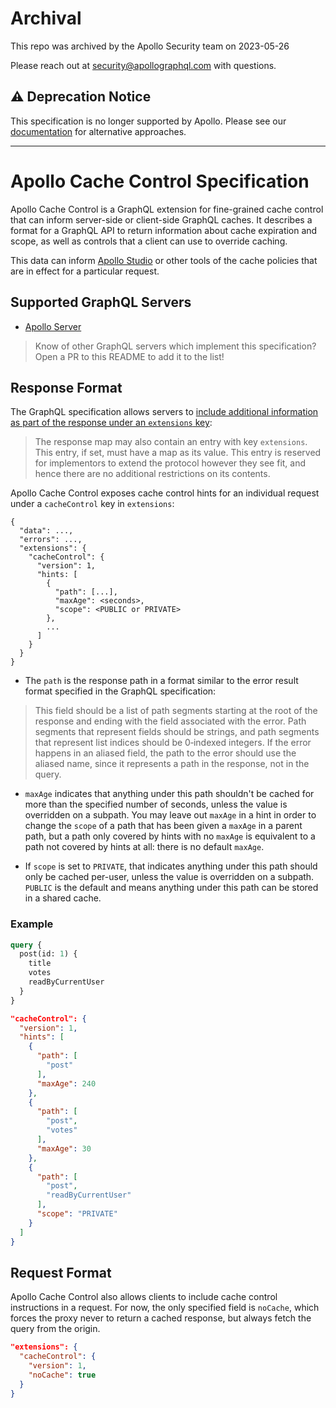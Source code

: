 # Archival
This repo was archived by the Apollo Security team on 2023-05-26

Please reach out at security@apollographql.com with questions.


## ⚠️ Deprecation Notice

This specification is no longer supported by Apollo. Please see our [documentation](https://www.apollographql.com/docs/apollo-server/performance/caching/) for alternative approaches.

***

# Apollo Cache Control Specification

Apollo Cache Control is a GraphQL extension for fine-grained cache control that can inform server-side or client-side GraphQL caches. It describes a format for a GraphQL API to return information about cache expiration and scope, as well as controls that a client can use to override caching.

This data can inform [Apollo Studio](https://www.apollographql.com/studio/) or other tools of the cache policies that are in effect for a particular request.

## Supported GraphQL Servers

- [Apollo Server](https://github.com/apollographql/apollo-server)

> Know of other GraphQL servers which implement this specification? Open a PR to this README to add it to the list!

## Response Format

The GraphQL specification allows servers to [include additional information as part of the response under an `extensions` key](https://facebook.github.io/graphql/#sec-Response-Format):
> The response map may also contain an entry with key `extensions`. This entry, if set, must have a map as its value. This entry is reserved for implementors to extend the protocol however they see fit, and hence there are no additional restrictions on its contents.

Apollo Cache Control exposes cache control hints for an individual request under a `cacheControl` key in `extensions`:

```
{
  "data": ...,
  "errors": ...,
  "extensions": {
    "cacheControl": {
      "version": 1,
      "hints: [
        {
          "path": [...],
          "maxAge": <seconds>,
          "scope": <PUBLIC or PRIVATE>
        },
        ...
      ]
    }
  }
}
```

- The `path` is the response path in a format similar to the error result format specified in the GraphQL specification:
> This field should be a list of path segments starting at the root of the response and ending with the field associated with the error. Path segments that represent fields should be strings, and path segments that represent list indices should be 0‐indexed integers. If the error happens in an aliased field, the path to the error should use the aliased name, since it represents a path in the response, not in the query.

- `maxAge` indicates that anything under this path shouldn't be cached for more than the specified number of seconds, unless the value is overridden on a subpath. You may leave out `maxAge` in a hint in order to change the `scope` of a path that has been given a `maxAge` in a parent path, but a path only covered by hints with no `maxAge` is equivalent to a path not covered by hints at all: there is no default `maxAge`.

- If `scope` is set to `PRIVATE`, that indicates anything under this path should only be cached per-user, unless the value is overridden on a subpath. `PUBLIC` is the default and means anything under this path can be stored in a shared cache.

### Example

```graphql
query {
  post(id: 1) {
    title
    votes
    readByCurrentUser
  }
}
```

```json
"cacheControl": {
  "version": 1,
  "hints": [
    {
      "path": [
        "post"
      ],
      "maxAge": 240
    },
    {
      "path": [
        "post",
        "votes"
      ],
      "maxAge": 30
    },
    {
      "path": [
        "post",
        "readByCurrentUser"
      ],
      "scope": "PRIVATE"
    }
  ]
}
```

## Request Format

Apollo Cache Control also allows clients to include cache control instructions in a request. For now, the only specified field is `noCache`, which forces the proxy never to return a cached response, but always fetch the query from the origin.

```json
"extensions": {
  "cacheControl": {
    "version": 1,
    "noCache": true
  }
}
```
